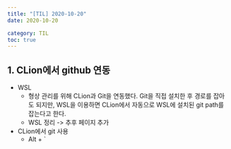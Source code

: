 ```yaml
---
title: "[TIL] 2020-10-20"
date: 2020-10-20 

category: TIL
toc: true
---
```


## 1. CLion에서 github 연동
- WSL
  - 형상 관리를 위해 CLion과 Git을 연동했다. Git을 직접 설치한 후 경로를 잡아도 되지만, WSL을 이용하면 CLion에서 자동으로 WSL에 설치된 git path를 잡는다고 한다.
  - WSL 정리 -> 추후 페이지 추가
- CLion에서 git 사용
  - Alt + `
